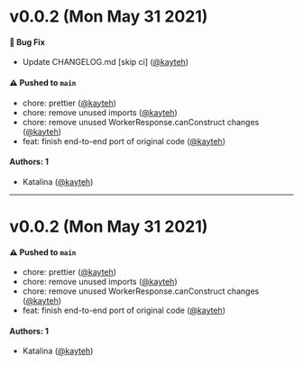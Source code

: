 # v0.0.2 (Mon May 31 2021)

#### 🐛 Bug Fix

- Update CHANGELOG.md \[skip ci\] ([@kayteh](https://github.com/kayteh))

#### ⚠️ Pushed to `main`

- chore: prettier ([@kayteh](https://github.com/kayteh))
- chore: remove unused imports ([@kayteh](https://github.com/kayteh))
- chore: remove unused WorkerResponse.canConstruct changes ([@kayteh](https://github.com/kayteh))
- feat: finish end-to-end port of original code ([@kayteh](https://github.com/kayteh))

#### Authors: 1

- Katalina ([@kayteh](https://github.com/kayteh))

---

# v0.0.2 (Mon May 31 2021)

#### ⚠️ Pushed to `main`

- chore: prettier ([@kayteh](https://github.com/kayteh))
- chore: remove unused imports ([@kayteh](https://github.com/kayteh))
- chore: remove unused WorkerResponse.canConstruct changes ([@kayteh](https://github.com/kayteh))
- feat: finish end-to-end port of original code ([@kayteh](https://github.com/kayteh))

#### Authors: 1

- Katalina ([@kayteh](https://github.com/kayteh))
